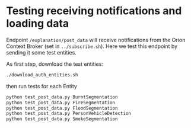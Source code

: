 # Testing receiving notifications and loading data

Endpoint `/explanation/post_data` will receive notifications from the Orion Context Broker (set in `../subscribe.sh`).
Here we test this endpoint by sending it some test entities.

As first step, download the test entities:
```bash
./download_auth_entities.sh
```

then run tests for each Entity
```bash
python test_post_data.py BurntSegmentation
python test_post_data.py FireSegmentation
python test_post_data.py FloodSegmentation
python test_post_data.py PersonVehicleDetection
python test_post_data.py SmokeSegmentation
```
